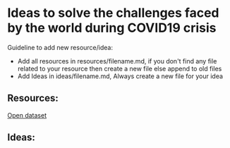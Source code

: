 # Ideas to solve the challenges faced by the world during COVID19 crisis

Guideline to add new resource/idea:
* Add all resources in resources/filename.md, if you don't find any file related to your resource then create a new file else append to old files
* Add Ideas in ideas/filename.md, Always create a new file for your idea

## Resources:
[Open dataset](resources/opendataset.md)

## Ideas:
